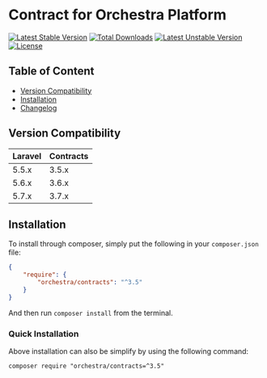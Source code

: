 Contract for Orchestra Platform
==============

[![Latest Stable Version](https://poser.pugx.org/orchestra/contracts/version)](https://packagist.org/packages/orchestra/contracts)
[![Total Downloads](https://poser.pugx.org/orchestra/contracts/downloads)](https://packagist.org/packages/orchestra/contracts)
[![Latest Unstable Version](https://poser.pugx.org/orchestra/contracts/v/unstable)](//packagist.org/packages/orchestra/contracts)
[![License](https://poser.pugx.org/orchestra/contracts/license)](https://packagist.org/packages/orchestra/contracts)

## Table of Content

* [Version Compatibility](#version-compatibility)
* [Installation](#installation)
* [Changelog](https://github.com/orchestral/contracts/releases)

## Version Compatibility

Laravel    | Contracts
:----------|:----------
 5.5.x     | 3.5.x
 5.6.x     | 3.6.x
 5.7.x     | 3.7.x

## Installation

To install through composer, simply put the following in your `composer.json` file:

```json
{
    "require": {
        "orchestra/contracts": "^3.5"
    }
}
```

And then run `composer install` from the terminal.

### Quick Installation

Above installation can also be simplify by using the following command:

    composer require "orchestra/contracts=^3.5"

